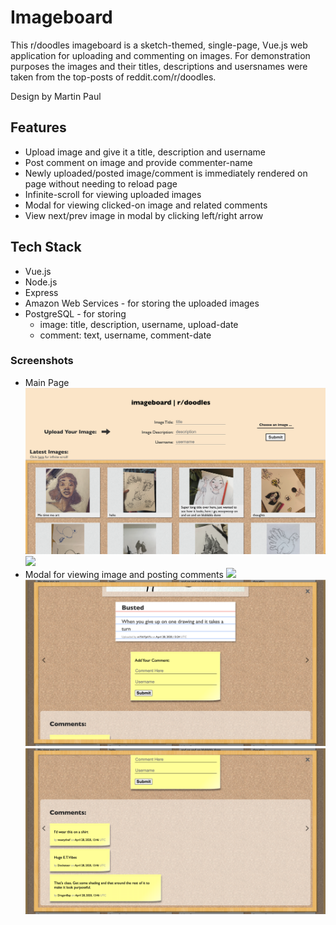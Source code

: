 # Imageboard

This r/doodles imageboard is a sketch-themed, single-page, Vue.js web application for uploading and commenting on images. For demonstration purposes the images and their titles, descriptions and usersnames were taken from the top-posts of reddit.com/r/doodles.

Design by Martin Paul

## Features

-   Upload image and give it a title, description and username
-   Post comment on image and provide commenter-name
-   Newly uploaded/posted image/comment is immediately rendered on page without needing to reload page
-   Infinite-scroll for viewing uploaded images
-   Modal for viewing clicked-on image and related comments
-   View next/prev image in modal by clicking left/right arrow

## Tech Stack

-   Vue.js
-   Node.js
-   Express
-   Amazon Web Services - for storing the uploaded images
-   PostgreSQL - for storing
    -   image: title, description, username, upload-date
    -   comment: text, username, comment-date

### Screenshots

-   Main Page
    ![](./public/screenshots/1.png)
    ![](./public/screenshots/2.png)
-   Modal for viewing image and posting comments
    ![](./public/screenshots/3.png)
    ![](./public/screenshots/4.png)
    ![](./public/screenshots/5.png)
